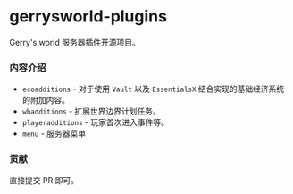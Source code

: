 # gerrysworld-plugins

Gerry's world 服务器插件开源项目。

### 内容介绍
- `ecoadditions` - 对于使用 `Vault` 以及 `EssentialsX` 结合实现的基础经济系统的附加内容。
- `wbadditions` - 扩展世界边界计划任务。
- `playeradditions` - 玩家首次进入事件等。
- `menu` - 服务器菜单 

### 贡献
直接提交 PR 即可。
